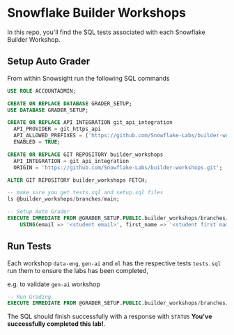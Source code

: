 # Snowflake Builder Workshops

In this repo, you'll find the SQL tests associated with each Snowflake Builder Workshop.

## Setup Auto Grader

From within Snowsight run the following SQL commands

```sql
USE ROLE ACCOUNTADMIN;

CREATE OR REPLACE DATABASE GRADER_SETUP;
USE DATABASE GRADER_SETUP;

CREATE OR REPLACE API INTEGRATION git_api_integration
  API_PROVIDER = git_https_api
  API_ALLOWED_PREFIXES = ('https://github.com/Snowflake-Labs/builder-workshops.git')
  ENABLED = TRUE;

CREATE OR REPLACE GIT REPOSITORY builder_workshops
  API_INTEGRATION = git_api_integration
  ORIGIN = 'https://github.com/Snowflake-Labs/builder-workshops.git';

ALTER GIT REPOSITORY builder_workshops FETCH;

-- make sure you get tests.sql and setup.sql files
ls @builder_workshops/branches/main;

-- Setup Auto Grader
EXECUTE IMMEDIATE FROM @GRADER_SETUP.PUBLIC.builder_workshops/branches/main/auto-grader/setup.sql
    USING(email => '<student email>', first_name => '<student first name>', middle_name => '' ,last_name => '<student last name>');
```

## Run Tests

Each workshop `data-eng`, `gen-ai` and `ml` has the respective tests `tests.sql` run them to ensure the labs has been completed,

e.g. to validate `gen-ai` workshop

```sql
-- Run Grading
EXECUTE IMMEDIATE FROM @GRADER_SETUP.PUBLIC.builder_workshops/branches/main/gen-ai/tests.sql;
```

The SQL should finish successfully with a response with `STATUS` **You've successfully completed this lab!**.
